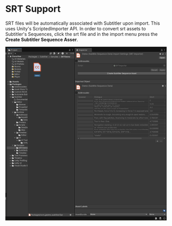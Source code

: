 # SRT Support
SRT files will be automatically associated with Subtitler upon import. This uses Unity's ScriptedImporter API. In order to convert srt assets to Subtitler's Sequences, click the srt file and in the import menu press the **Create Subtitler Sequence Asser**.

![Track](../images/Screens/srt.PNG)
